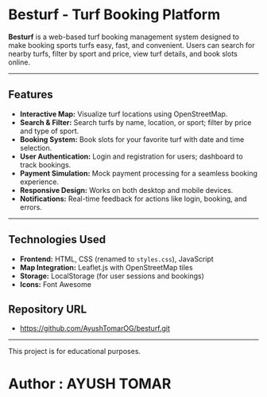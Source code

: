 # Besturf - Turf Booking Platform

**Besturf** is a web-based turf booking management system designed to make booking sports turfs easy, fast, and convenient. Users can search for nearby turfs, filter by sport and price, view turf details, and book slots online.  

---

## Features

- **Interactive Map:** Visualize turf locations using OpenStreetMap.
- **Search & Filter:** Search turfs by name, location, or sport; filter by price and type of sport.
- **Booking System:** Book slots for your favorite turf with date and time selection.
- **User Authentication:** Login and registration for users; dashboard to track bookings.
- **Payment Simulation:** Mock payment processing for a seamless booking experience.
- **Responsive Design:** Works on both desktop and mobile devices.
- **Notifications:** Real-time feedback for actions like login, booking, and errors.

---

## Technologies Used

- **Frontend:** HTML, CSS (renamed to `styles.css`), JavaScript  
- **Map Integration:** Leaflet.js with OpenStreetMap tiles  
- **Storage:** LocalStorage (for user sessions and bookings)  
- **Icons:** Font Awesome  

## Repository URL
- https://github.com/AyushTomarOG/besturf.git

---

This project is for educational purposes.
# Author : AYUSH TOMAR
